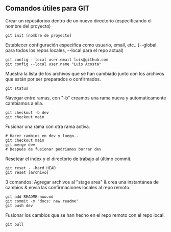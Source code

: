 ## Comandos útiles para GIT

Crear un repositorioo dentro de un nuevo directorio (especificando el nombre del proyecto)
~~~
git init [nombre de proyecto]
~~~

Establecer configuración especifica como usuario, email, etc.. (--global para todos los repos locales, --local para el repo actual)
~~~
git config --local user.email luis@github.com
git config --local user.name "Luis Acosta"
~~~

Muestra la lista de los archivos que se han cambiado junto con los archivos que están por ser preparados o confirmados.
~~~
git status
~~~

Navegar entre ramas, con "-b" creamos una rama nueva y automaticamente cambiamos a ella.
~~~
git checkout -b dev
git checkout main
~~~

Fusionar una rama con otra rama activa.
~~~
# Hacer cambios en dev y luego..
git checkout main
git merge dev
# Después de fusionar podriamos borrar dev
~~~

Resetear el index y el directorio de trabajo al último commit.
~~~
git reset - -hard HEAD
git reset [archivo]
~~~

3 comandos: Agregar archivos al "stage area" & crea una instantánea de cambios & envía las confirmaciones locales al repo remoto.
~~~
git add README-now.md
git commit -m "docs: new readme"
git push dev
~~~

Fusionar los cambios que se han hecho en el repo remoto con el repo local.
~~~
git pull
~~~
